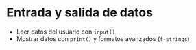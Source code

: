 # Entrada y salida de datos
- Leer datos del usuario con `input()`
- Mostrar datos con `print()` y formatos avanzados (`f-strings`)
